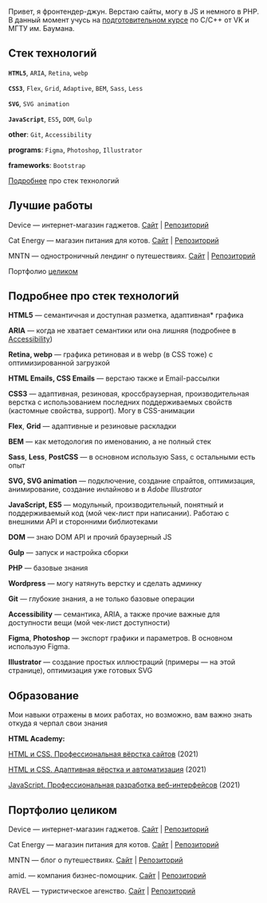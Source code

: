 Привет, я фронтендер-джун. Верстаю сайты, могу в JS и немного в PHP. В данный момент учусь на [подготовительном курсе](https://park.vk.company/curriculum/program/discipline/1321/) по C/C++ от VK и МГТУ им. Баумана.

## Стек технологий

**`HTML5`**, `ARIA`, `Retina`, `webp`

**`CSS3`**, `Flex`, `Grid`, `Adaptive`, `BEM`, `Sass`, `Less`

**`SVG`**, `SVG animation`

**`JavaScript`**, `ES5`**,** `DOM`, `Gulp`

**other**: `Git`, `Accessibility`

**programs**: `Figma`, `Photoshop`, `Illustrator`

**frameworks**: `Bootstrap`

<a href="#stek">Подробнее</a> про стек технологий

## Лучшие работы

Device — интернет-магазин гаджетов. [Сайт](https://qostua.github.io/device/) | [Репозиторий](https://github.com/qostua/device)

Сat Energy — магазин питания для котов. [Сайт](https://qostua.github.io/cat-energy/source/) | [Репозиторий](https://github.com/qostua/cat-energy)

MNTN — одностроничный лендинг о путешествиях. [Сайт](https://qostua.github.io/mntn/app/) | [Репозиторий](https://github.com/qostua/mntn)

Портфолио <a href="#portfolio">целиком</a>

## <a name="stek">Подробнее про стек технологий</a>

**HTML5** — семантичная и доступная разметка, адаптивная* графика

**ARIA** — когда не хватает семантики или она лишняя (подробнее в [Accessibility](https://www.notion.so/readme-githab-1-658674a015fb474ebe9258d9059c283e))

**Retina, webp** — графика ретиновая и в webp (в CSS тоже) с оптимизированной загрузкой

**HTML Emails, CSS Emails** — верстаю также и Email-рассылки

**CSS3** — адаптивная, резиновая, кроссбраузерная, производительная верстка с использованием последних поддерживаемых свойств (кастомные свойства, support). Могу в CSS-анимации

**Flex**, **Grid** — адаптивные и резиновые раскладки

**BEM** — как методология по именованию, а не полный стек

**Sass**, **Less**, **PostCSS** — в основном использую Sass, с остальными есть опыт

**SVG, SVG animation** — подключение, создание спрайтов, оптимизация, анимирование, создание инлайново и в *Adobe Illustrator*

**JavaScript, ES5** — модульный, производительный, понятный и поддерживаемый код (мой чек-лист при написании). Работаю с внешними API и сторонними библиотеками

**DOM** — знаю DOM API и прочий браузерный JS

**Gulp** — запуск и настройка сборки

**PHP** — базовые знания

**Wordpress** — могу натянуть верстку и сделать админку

**Git** — глубокие знания, а не только базовые операции

**Accessibility** — семантика, ARIA, а также прочие важные для доступности вещи (мой чек-лист доступности)

**Figma**, **Photoshop** — экспорт графики и параметров. В основном использую Figma.

**Illustrator** — создание простых иллюстраций (примеры — на этой странице), оптимизация уже готовых SVG

## Образование

Мои навыки отражены в моих работах, но возможно, вам важно знать откуда я черпал свои знания

**HTML Academy:** 

[HTML и CSS. Профессиональная вёрстка сайтов](https://github.com/qostua/device) (2021)

[HTML и CSS. Адаптивная вёрстка и автоматизация](https://github.com/qostua/cat-energy) (2021)

[JavaScript. Профессиональная разработка веб-интерфейсов](https://htmlacademy.ru/intensive/javascript) (2021)

## <a name="portfolio">Портфолио целиком</a>

Device — интернет-магазин гаджетов. [Сайт](https://qostua.github.io/device/) | [Репозиторий](https://github.com/qostua/device)

Сat Energy — магазин питания для котов. [Сайт](https://qostua.github.io/cat-energy/source/) | [Репозиторий](https://github.com/qostua/cat-energy)

MNTN — блог о путешествиях. [Сайт](https://qostua.github.io/mntn/app/) | [Репозиторий](https://github.com/qostua/mntn)

amid. — компания бизнес-помощник. [Сайт](https://qostua.github.io/amid/app/) | [Репозиторий](https://github.com/qostua/amid)

RAVEL — туристическое агенство. [Сайт](https://qostua.github.io/RAVEL/app/) | [Репозиторий](https://github.com/qostua/RAVEL)
